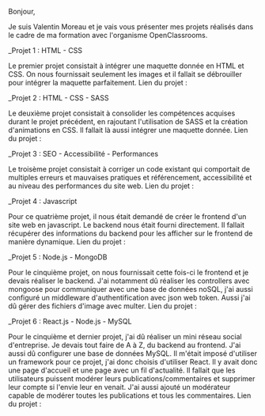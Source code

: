Bonjour,

Je suis Valentin Moreau et je vais vous présenter mes projets réalisés dans le cadre de ma formation avec l'organisme OpenClassrooms.

_Projet 1 : HTML - CSS

Le premier projet consistait à intégrer une maquette donnée en HTML et CSS. On nous fournissait seulement les images et il fallait se débrouiller pour intégrer la maquette parfaitement.
Lien du projet : 

_Projet 2 : HTML - CSS - SASS

Le deuxième projet consistait à consolider les compétences acquises durant le projet précédent, en rajoutant l'utilisation de SASS et la création d'animations en CSS. Il fallait là aussi intégrer une maquette donnée.
Lien du projet : 

_Projet 3 : SEO - Accessibilité - Performances

Le troisème projet consistait à corriger un code existant qui comportait de multiples erreurs et mauvaises pratiques et référencement, accessibilité et au niveau des performances du site web.
Lien du projet :

_Projet 4 : Javascript

Pour ce quatrième projet, il nous était demandé de créer le frontend d'un site web en javascript. Le backend nous était fourni directement. Il fallait récupérer des informations du backend pour les afficher sur le frontend de manière dynamique.
Lien du projet :

_Projet 5 : Node.js - MongoDB

Pour le cinquième projet, on nous fournissait cette fois-ci le frontend et je devais réaliser le backend. J'ai notamment dû réaliser les controllers avec mongoose pour communiquer avec une base de données noSQL, j'ai aussi configuré un middleware d'authentification avec json web token. Aussi j'ai dû gérer des fichiers d'image avec multer.
Lien du projet : 

_Projet 6 : React.js - Node.js - MySQL

Pour le cinquième et dernier projet, j'ai dû réaliser un mini réseau social d'entreprise. Je devais tout faire de A à Z, du backend au frontend. J'ai aussi dû configurer une base de données MySQL. Il m'était imposé d'utiliser un framework pour ce projet, j'ai donc choisis d'utiliser React. Il y avait donc une page d'accueil et une page avec un fil d'actualité. Il fallait que les utilisateurs puissent modérer leurs publications/commentaires et supprimer leur compte si l'envie leur en venait. J'ai aussi ajouté un modérateur capable de modérer toutes les publications et tous les commentaires.
Lien du projet : 
